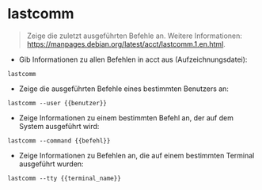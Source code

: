 # lastcomm

> Zeige die zuletzt ausgeführten Befehle an.
> Weitere Informationen: <https://manpages.debian.org/latest/acct/lastcomm.1.en.html>.

- Gib Informationen zu allen Befehlen in acct aus (Aufzeichnungsdatei):

`lastcomm`

- Zeige die ausgeführten Befehle eines bestimmten Benutzers an:

`lastcomm --user {{benutzer}}`

- Zeige Informationen zu einem bestimmten Befehl an, der auf dem System ausgeführt wird:

`lastcomm --command {{befehl}}`

- Zeige Informationen zu Befehlen an, die auf einem bestimmten Terminal ausgeführt wurden:

`lastcomm --tty {{terminal_name}}`
